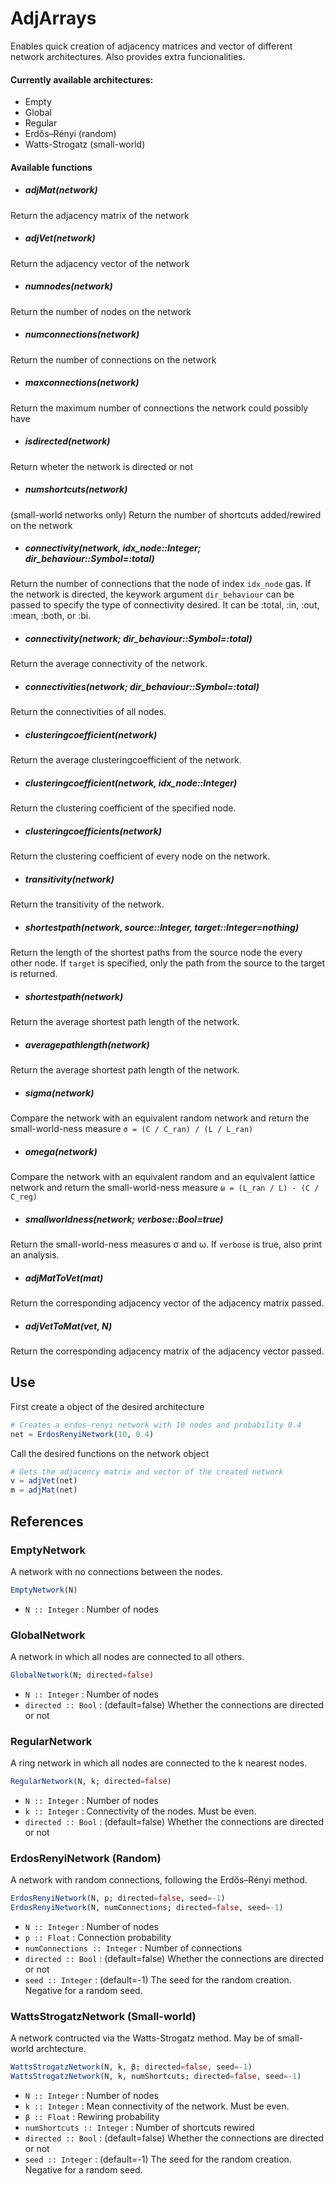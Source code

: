 AdjArrays
=========

Enables quick creation of adjacency matrices and vector of different
network architectures.
Also provides extra funcionalities.

#### Currently available architectures:
- Empty
- Global
- Regular
- Erdős–Rényi (random)
- Watts-Strogatz (small-world)

#### Available functions
- ##### adjMat(network)
Return the adjacency matrix of the network

- ##### adjVet(network)
Return the adjacency vector of the network

- ##### numnodes(network)
Return the number of nodes on the network

- ##### numconnections(network)
Return the number of connections on the network

- ##### maxconnections(network)
Return the maximum number of connections the network could possibly have

- ##### isdirected(network)
Return wheter the network is directed or not

- ##### numshortcuts(network)
(small-world networks only) Return the number of shortcuts added/rewired on the network

- ##### connectivity(network, idx_node::Integer; dir_behaviour::Symbol=:total)
Return the number of connections that the node of index `idx_node` gas.
If the network is directed, the keywork argument `dir_behaviour` can be passed to specify the 
type of connectivity desired. It can be :total, :in, :out, :mean, :both, or :bi.

- ##### connectivity(network; dir_behaviour::Symbol=:total)
Return the average connectivity of the network.

- ##### connectivities(network; dir_behaviour::Symbol=:total)
Return the connectivities of all nodes.

- ##### clusteringcoefficient(network)
Return the average clusteringcoefficient of the network.

- ##### clusteringcoefficient(network, idx_node::Integer)
Return the clustering coefficient of the specified node.

- ##### clusteringcoefficients(network)
Return the clustering coefficient of every node on the network.

- ##### transitivity(network)
Return the transitivity of the network.

- ##### shortestpath(network, source::Integer,	target::Integer=nothing)
Return the length of the shortest paths from the source node the every other node.
If `target` is specified, only the path from the source to the target is returned.

- ##### shortestpath(network)
Return the average shortest path length of the network.

- ##### averagepathlength(network)
Return the average shortest path length of the network.

- ##### sigma(network)
Compare the network with an equivalent random network and return
the small-world-ness measure ``σ = (C / C_ran) / (L / L_ran)``

- ##### omega(network)
Compare the network with an equivalent random and an equivalent lattice network
and return the small-world-ness measure ``ω = (L_ran / L) - (C / C_reg)``

- ##### smallworldness(network; verbose::Bool=true)
Return the small-world-ness measures σ and ω.
If `verbose` is true, also print an analysis.


- ##### adjMatToVet(mat)
Return the corresponding adjacency vector of the adjacency matrix passed.

- ##### adjVetToMat(vet, N)
Return the corresponding adjacency matrix of the adjacency vector passed.


## Use

First create a object of the desired architecture

``` julia
# Creates a erdos-renyi network with 10 nodes and probability 0.4
net = ErdosRenyiNetwork(10, 0.4)
```

Call the desired functions on the network object

``` julia
# Gets the adjacency matrix and vector of the created network
v = adjVet(net)
m = adjMat(net)
```


## References

### EmptyNetwork
A network with no connections between the nodes.

```julia
EmptyNetwork(N)
```
- `N :: Integer` : Number of nodes

### GlobalNetwork
A network in which all nodes are connected to all others.

```julia
GlobalNetwork(N; directed=false)
```
- `N :: Integer` : Number of nodes
- `directed :: Bool` : (default=false) Whether the connections are directed or not

### RegularNetwork
A ring network in which all nodes are connected to the k nearest nodes.

```julia
RegularNetwork(N, k; directed=false)
```
- `N :: Integer` : Number of nodes
- `k :: Integer` : Connectivity of the nodes. Must be even.
- `directed :: Bool` : (default=false) Whether the connections are directed or not

### ErdosRenyiNetwork (Random)
A network with random connections, following the Erdős–Rényi method.

```julia
ErdosRenyiNetwork(N, p; directed=false, seed=-1)
ErdosRenyiNetwork(N, numConnections; directed=false, seed=-1)
```
- `N :: Integer` : Number of nodes
- `p :: Float`   : Connection probability
- `numConnections :: Integer` : Number of connections
- `directed :: Bool` : (default=false) Whether the connections are directed or not
- `seed :: Integer` : (default=-1) The seed for the random creation. Negative for a random seed.

### WattsStrogatzNetwork (Small-world)
A network contructed via the Watts-Strogatz method. May be of small-world archtecture.

```julia
WattsStrogatzNetwork(N, k, β; directed=false, seed=-1)
WattsStrogatzNetwork(N, k, numShortcuts; directed=false, seed=-1)
```
- `N :: Integer` : Number of nodes
- `k :: Integer` : Mean connectivity of the network. Must be even.
- `β :: Float`   : Rewiring probability
- `numShortcuts :: Integer` : Number of shortcuts rewired
- `directed :: Bool` : (default=false) Whether the connections are directed or not
- `seed :: Integer` : (default=-1) The seed for the random creation. Negative for a random seed.

